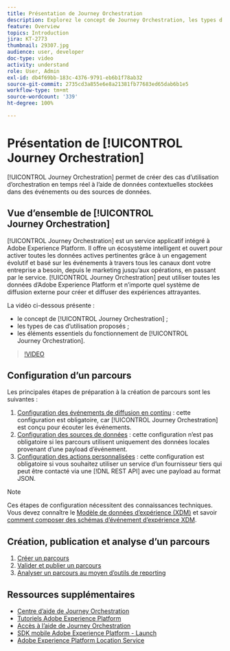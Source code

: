 ```yaml
---
title: Présentation de Journey Orchestration
description: Explorez le concept de Journey Orchestration, les types d’utilisation possibles et les éléments clés de son fonctionnement.
feature: Overview
topics: Introduction
jira: KT-2773
thumbnail: 29307.jpg
audience: user, developer
doc-type: video
activity: understand
role: User, Admin
exl-id: db4f69bb-183c-4376-9791-eb6b1f78ab32
source-git-commit: 2735cd3a855e6e8a21381fb77683ed65dab6b1e5
workflow-type: tm+mt
source-wordcount: '339'
ht-degree: 100%

---
```


# Présentation de [!UICONTROL Journey Orchestration]

[!UICONTROL Journey Orchestration] permet de créer des cas d’utilisation d’orchestration en temps réel à l’aide de données contextuelles stockées dans des événements ou des sources de données.

## Vue d’ensemble de [!UICONTROL Journey Orchestration]

[!UICONTROL Journey Orchestration] est un service applicatif intégré à Adobe Experience Platform. Il offre un écosystème intelligent et ouvert pour activer toutes les données actives pertinentes grâce à un engagement évolutif et basé sur les événements à travers tous les canaux dont votre entreprise a besoin, depuis le marketing jusqu’aux opérations, en passant par le service. [!UICONTROL Journey Orchestration] peut utiliser toutes les données d’Adobe Experience Platform et n’importe quel système de diffusion externe pour créer et diffuser des expériences attrayantes.

La vidéo ci-dessous présente :

* le concept de [!UICONTROL Journey Orchestration] ;
* les types de cas d’utilisation proposés ;
* les éléments essentiels du fonctionnement de [!UICONTROL Journey Orchestration].

>[!VIDEO](https://video.tv.adobe.com/v/29307?quality=12&learn=on)

## Configuration d’un parcours

Les principales étapes de préparation à la création de parcours sont les suivantes :

1. [Configuration des événements de diffusion en continu](/help/configuring-journey-orchestration/configure-streaming-events.md) : cette configuration est obligatoire, car [!UICONTROL Journey Orchestration] est conçu pour écouter les événements.
1. [Configuration des sources de données](/help/configuring-journey-orchestration/configure-data-sources.md) : cette configuration n’est pas obligatoire si les parcours utilisent uniquement des données locales provenant d’une payload d’événement.
1. [Configuration des actions personnalisées](/help/configuring-journey-orchestration/configure-actions.md) : cette configuration est obligatoire si vous souhaitez utiliser un service d’un fournisseur tiers qui peut être contacté via une [!DNL REST API] avec une payload au format JSON.

>[!NOTE]
>
>Ces étapes de configuration nécessitent des connaissances techniques. Vous devez connaître le [Modèle de données d’expérience (XDM)](https://experienceleague.adobe.com/docs/platform-learn/tutorials/schemas/schemas-and-experience-data-model.html?lang=fr) et savoir [comment composer des schémas d’événement d’expérience XDM](https://experienceleague.adobe.com/docs/platform-learn/tutorials/schemas/create-schemas.html?lang=fr).

## Création, publication et analyse d’un parcours

1. [Créer un parcours](/help/building-a-journey/creating-a-journey.md)
1. [Valider et publier un parcours](/help/validate-and-publish-a-journey.md)
1. [Analyser un parcours au moyen d’outils de reporting](/help/analyze-a-journey-via-reporting-tools.md)

## Ressources supplémentaires

* [Centre d’aide de Journey Orchestration](https://experienceleague.adobe.com/docs/journeys/using/journey-orchestration-home.html?lang=fr)
* [Tutoriels Adobe Experience Platform](https://experienceleague.adobe.com/docs/platform-learn/tutorials/overview.html?lang=fr)
* [Accès à l’aide de Journey Orchestration](/help/understanding-journey-orchestration.md)
* [SDK mobile Adobe Experience Platform - Launch](https://experienceleague.adobe.com/docs/platform-learn/data-collection/mobile-sdk/overview.html?lang=fr)
* [Adobe Experience Platform Location Service](https://experienceleague.adobe.com/docs/places/using/home.html?lang=fr)
